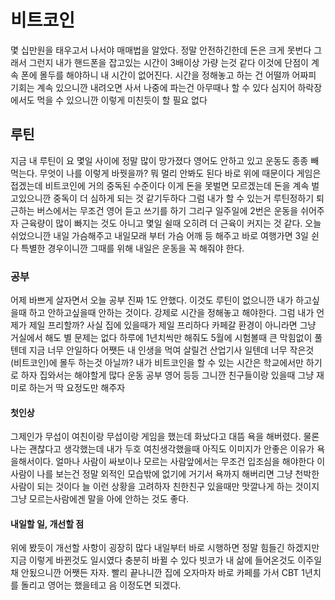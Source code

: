 # 비트코인

몇 십만원을 태우고서 나서야 매매법을 알았다. 정말 안전하긴한데 돈은 크게 못번다 그래서 그런지 내가 핸드폰을 잡고있는 시간이 3배이상 가량 는것 같다 이것에 단점이 계속 폰에 몰두를 해야하니 내 시간이
없어진다. 시간을 정해놓고 하는 건 어떨까 어짜피 기회는 계속 있으니깐 내려오면  사서 나중에 파는건 아무때나 할 수 있다 심지어 하락장에서도 먹을 수 있으니깐 이렇게 미친듯이 할 필요 없다

## 루틴

지금 내 루틴이 요 몇일 사이에 정말 많이 망가졌다 영어도 안하고 있고 운동도 종종 빼먹는다. 무엇이 나를 이렇게 바꿧을까? 뭐 멀리 안봐도 된다 바로 위에 때문이다 게임은 접겠는데 비트코인에 거의 
중독된 수준이다 이게 돈을 못벌면 모르겠는데 돈을 계속 벌고있으니깐 중독이 더 심하게 되는 것 같기두하다 그럼 내가 할 수 있는거 루틴정하기 퇴근하는 버스에서는 무조건 영어 듣고 쓰기를 하기 그리구 
일주일에 2번은 운동을 쉬어주자 근육량이 많이 빠지는 것도 아니고 몇일 쉴때 오히려 더 근육이 커지는 것 같다. 오늘 쉬었으니깐 내일 가슴해주고 내일모래 부터 가슴 어깨 등 해주고 바로 여행가면 3일 쉰다
특별한 경우이니깐 그때를 위해 내일은 운동을 꼭 해줘야 한다.

### 공부

어제 바쁘게 살자면서 오늘 공부 진짜 1도 안했다. 이것도 루틴이 없으니깐 내가 하고싶을때 하고 안하고싶을때 안하는 것이다. 강제로 시간을 정해놓고 해야한다. 그럼 내가 언제가 제일 프리할까? 사실 집에
있을때가 제일 프리하다 카페갈 환경이 아니라면 그냥 거실에서 해도 별 문제는 없다 하루에 1년치씩만 해줘도 5월에 시험볼때 큰 막힘없이 풀텐데 지금 너무 안일하다 어쨋든 내 인생을 먹여 살릴건 산업기사
일텐데 너무 작은것 (비트코인)에 몰두 하는것 아닐까? 내가 비트코인을 할 수 있는 시간은 학교에서만 하기로 하자 집와서는 해야할게 많다 운동 공부 영어 등등 그니깐 친구들이랑 있을때 그냥 재미로 하는거
딱 요정도만 해주자 

#### 첫인상

그제인가 무섭이 여친이랑 무섭이랑 게임을 했는데 화났다고 대뜸 욕을 해버렸다. 물론 나는 괜찮다고 생각했는데 내가 두호 여친생각했을때 아직도 이미지가 안좋은 이유가 욕을해서이다. 얼마나 사람이 싸보이나
모르는 사람앞에서는 무조건 입조심을 해야한다 이사람이 나를 보는건 정말 외적인 모습밖에 없기에 거기서 욕까지 해버리면 그냥 천박한 사람이 되는 것이다 늘 이런 상황을 고려하자 친한친구 있을때만
맛깔나게 하는 것이지 그냥 모르는사람에겐 말을 아에 안하는 것도 좋다.

#### 내일할 일, 개선할 점

위에 봤듯이 개선할 사항이 굉장히 많다 내일부터 바로 시행하면 정말 힘들긴 하겠지만 지금 이렇게 바뀐것도 일시였다 충분히 바뀔 수 있다 빗코가 내 삶에 들어온것도 이주일채 안됬으니깐 어쨋든 자자.
빨리 끝나니깐 집에 오자마자 바로 카페를 가서 CBT 1년치를 돌리고 영어는 했을테고 음 이정도면 되겠다. 

